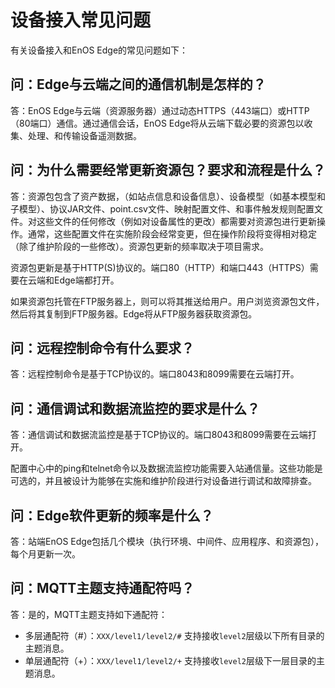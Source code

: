 # 设备接入常见问题

有关设备接入和EnOS Edge的常见问题如下：

## 问：Edge与云端之间的通信机制是怎样的？

答：EnOS Edge与云端（资源服务器）通过动态HTTPS（443端口）或HTTP（80端口）通信。通过通信会话，EnOS Edge将从云端下载必要的资源包以收集、处理、和传输设备遥测数据。



## 问：为什么需要经常更新资源包？要求和流程是什么？

答：资源包包含了资产数据，（如站点信息和设备信息）、设备模型（如基本模型和子模型）、协议JAR文件、point.csv文件、映射配置文件、和事件触发规则配置文件。对这些文件的任何修改（例如对设备属性的更改）都需要对资源包进行更新操作。通常，这些配置文件在实施阶段会经常变更，但在操作阶段将变得相对稳定（除了维护阶段的一些修改）。资源包更新的频率取决于项目需求。

资源包更新是基于HTTP(S)协议的。端口80（HTTP）和端口443（HTTPS）需要在云端和Edge端都打开。

如果资源包托管在FTP服务器上，则可以将其推送给用户。用户浏览资源包文件，然后将其复制到FTP服务器。Edge将从FTP服务器获取资源包。



## 问：远程控制命令有什么要求？

答：远程控制命令是基于TCP协议的。端口8043和8099需要在云端打开。



## 问：通信调试和数据流监控的要求是什么？

答：通信调试和数据流监控是基于TCP协议的。端口8043和8099需要在云端打开。

配置中心中的ping和telnet命令以及数据流监控功能需要入站通信量。这些功能是可选的，并且被设计为能够在实施和维护阶段进行对设备进行调试和故障排查。



## 问：Edge软件更新的频率是什么？

答：站端EnOS Edge包括几个模块（执行环境、中间件、应用程序、和资源包），每个月更新一次。



## 问：MQTT主题支持通配符吗？

答：是的，MQTT主题支持如下通配符：

- 多层通配符（#）：`XXX/level1/level2/#` 支持接收`level2`层级以下所有目录的主题消息。
- 单层通配符（+）：`XXX/level1/level2/+` 支持接收`level2`层级下一层目录的主题消息。

